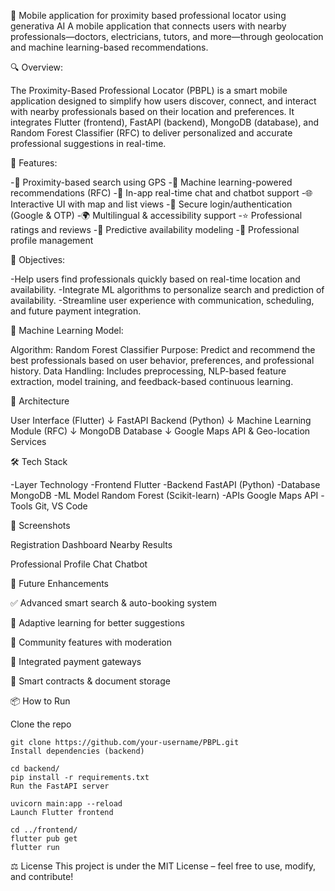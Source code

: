 📍 Mobile application for proximity based professional locator using generativa AI
A mobile application that connects users with nearby professionals—doctors, electricians, tutors, and more—through geolocation and machine learning-based recommendations.

🔍 Overview:

The Proximity-Based Professional Locator (PBPL) is a smart mobile application designed to simplify how users discover, connect, and interact with nearby professionals based on their location and preferences. It integrates Flutter (frontend), FastAPI (backend), MongoDB (database), and Random Forest Classifier (RFC) to deliver personalized and accurate professional suggestions in real-time.

🚀 Features:

-🔎 Proximity-based search using GPS
-🤖 Machine learning-powered recommendations (RFC)
-💬 In-app real-time chat and chatbot support
-🌐 Interactive UI with map and list views
-🔐 Secure login/authentication (Google & OTP)
-🌍 Multilingual & accessibility support
-⭐ Professional ratings and reviews
-📆 Predictive availability modeling
-📂 Professional profile management

🎯 Objectives:

-Help users find professionals quickly based on real-time location and availability.
-Integrate ML algorithms to personalize search and prediction of availability.
-Streamline user experience with communication, scheduling, and future payment integration.

🧠 Machine Learning Model:

Algorithm: Random Forest Classifier
Purpose: Predict and recommend the best professionals based on user behavior, preferences, and professional history.
Data Handling: Includes preprocessing, NLP-based feature extraction, model training, and feedback-based continuous learning.

🧱 Architecture

User Interface (Flutter)
     ↓
FastAPI Backend (Python)
     ↓
Machine Learning Module (RFC)
     ↓
MongoDB Database
     ↓
Google Maps API & Geo-location Services

🛠️ Tech Stack

-Layer	Technology
-Frontend	Flutter
-Backend	FastAPI (Python)
-Database	MongoDB
-ML Model	Random Forest (Scikit-learn)
-APIs	Google Maps API
-Tools	Git, VS Code

📸 Screenshots

Registration	Dashboard	Nearby Results

Professional Profile	Chat	Chatbot

🔮 Future Enhancements

✅ Advanced smart search & auto-booking system

🧠 Adaptive learning for better suggestions

💬 Community features with moderation

🤝 Integrated payment gateways

🧾 Smart contracts & document storage

📦 How to Run

Clone the repo

```
git clone https://github.com/your-username/PBPL.git
Install dependencies (backend)

```
```
cd backend/
pip install -r requirements.txt
Run the FastAPI server
```
```
uvicorn main:app --reload
Launch Flutter frontend

```
```
cd ../frontend/
flutter pub get
flutter run
```


⚖️ License
This project is under the MIT License – feel free to use, modify, and contribute!
